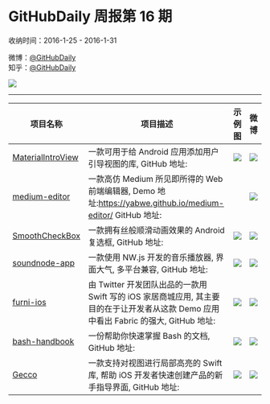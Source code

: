 # GitHubDaily 周报第 16 期

收纳时间：2016-1-25 - 2016-1-31

微博：[@GitHubDaily](https://weibo.com/GitHubDaily)    
知乎：[@GitHubDaily](https://www.zhihu.com/people/githubdaily)

![](https://raw.githubusercontent.com/GitHubDaily/GitHubDaily/master/assets/weixin.png)

---

项目名称 | 项目描述 | 示例图 | 微博
--- | --- | --- | ---
[MaterialIntroView](status.github_url) | 一款可用于给 Android 应用添加用户引导视图的库, GitHub 地址: | ![](http://ww1.sinaimg.cn/large/006fiYtfjw1f0j0acsbweg30dw0opwvv.gif) | [![](https://raw.githubusercontent.com/GitHubDaily/GitHubDaily/master/assets/sina_logo.png)](https://weibo.com/5722964389/DfIxm6rkD)
[medium-editor](status.github_url) | 一款高仿 Medium 所见即所得的 Web 前端编辑器, Demo 地址:https://yabwe.github.io/medium-editor/ GitHub 地址: | ![]() | [![](https://raw.githubusercontent.com/GitHubDaily/GitHubDaily/master/assets/sina_logo.png)](https://weibo.com/5722964389/DfyHB8sdc)
[SmoothCheckBox](status.github_url) | 一款拥有丝般顺滑动画效果的 Android 复选框, GitHub 地址: | ![](http://ww1.sinaimg.cn/large/006fiYtfjw1f0e8pzo5pgg30b00ilk3n.gif) | [![](https://raw.githubusercontent.com/GitHubDaily/GitHubDaily/master/assets/sina_logo.png)](https://weibo.com/5722964389/DfplYhYXX)
[soundnode-app](status.github_url) | 一款使用 NW.js 开发的音乐播放器, 界面大气, 多平台兼容, GitHub 地址: | ![](http://ww4.sinaimg.cn/large/006fiYtfjw1f0e8ne2rdoj31kw10317w.jpg) | [![](https://raw.githubusercontent.com/GitHubDaily/GitHubDaily/master/assets/sina_logo.png)](https://weibo.com/5722964389/DffVtp6YA)
[furni-ios](status.github_url) | 由 Twitter 开发团队出品的一款用 Swift 写的 iOS 家居商城应用, 其主要目的在于让开发者从这款 Demo 应用中看出 Fabric 的强大, GitHub 地址: | ![](http://ww1.sinaimg.cn/large/006fiYtfjw1f0c2ka3uacj31kw0sgapq.jpg) | [![](https://raw.githubusercontent.com/GitHubDaily/GitHubDaily/master/assets/sina_logo.png)](https://weibo.com/5722964389/Df6uZb9LN)
[bash-handbook](status.github_url) | 一份帮助你快速掌握 Bash 的文档, GitHub 地址: | ![](http://ww2.sinaimg.cn/large/006fiYtfjw1f0c2rgvb5kj30rq1n47dk.jpg) | [![](https://raw.githubusercontent.com/GitHubDaily/GitHubDaily/master/assets/sina_logo.png)](https://weibo.com/5722964389/DeX6vAqLC)
[Gecco](status.github_url) | 一款支持对视图进行局部高亮的 Swift 库, 帮助 iOS 开发者快速创建产品的新手指导界面, GitHub 地址: | ![](http://ww3.sinaimg.cn/large/006fiYtfjw1f0c23csbv7g307h0dcqv6.gif) | [![](https://raw.githubusercontent.com/GitHubDaily/GitHubDaily/master/assets/sina_logo.png)](https://weibo.com/5722964389/DeNRJDFUK)
